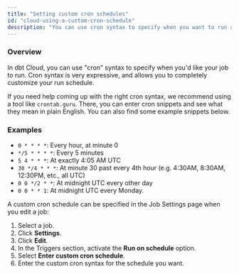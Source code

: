 ```yaml
---
title: "Setting custom cron schedules"
id: "cloud-using-a-custom-cron-schedule"
description: "You can use cron syntax to specify when you want to run a job."
---
```


### Overview

In dbt Cloud, you can use "cron" syntax to specify when you'd like your job to run. Cron syntax is very expressive, and allows you to completely customize your run schedule.

If you need help coming up with the right cron syntax, we recommend using a tool like `crontab.guru`. There, you can enter cron snippets and see what they mean in plain English. You can also find some example snippets below.

### Examples

- `0 * * * *`: Every hour, at minute 0
- `*/5 * * * *`: Every 5 minutes
- `5 4 * * *`: At exactly 4:05 AM UTC
- `30 */4 * * *`: At minute 30 past every 4th hour (e.g. 4:30AM, 8:30AM, 12:30PM, etc., all UTC)
- `0 0 */2 * *`: At midnight UTC every other day
- `0 0 * * 1`: At midnight UTC every Monday.

A custom cron schedule can be specified in the Job Settings page when you edit a job:

1. Select a job. 
2. Click **Settings**.
3. Click **Edit**.
4. In the Triggers section, activate the **Run on schedule** option.
5. Select **Enter custom cron schedule**.
6. Enter the custom cron syntax for the schedule you want.

<Lightbox src="/img/docs/dbt-cloud/using-dbt-cloud/job-schedule.png" title="Schedule your dbt job"/>

